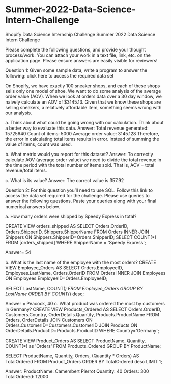 # Summer-2022-Data-Science-Intern-Challenge
Shopify Data Science Internship Challenge
Summer 2022 Data Science Intern Challenge 

Please complete the following questions, and provide your thought process/work. You can attach your work in a text file, link, etc. on the application page. Please ensure answers are easily visible for reviewers!


Question 1: Given some sample data, write a program to answer the following: click here to access the required data set

On Shopify, we have exactly 100 sneaker shops, and each of these shops sells only one model of shoe. We want to do some analysis of the average order value (AOV). When we look at orders data over a 30 day window, we naively calculate an AOV of $3145.13. Given that we know these shops are selling sneakers, a relatively affordable item, something seems wrong with our analysis. 

a.	Think about what could be going wrong with our calculation. Think about a better way to evaluate this data. 
Answer:
Total revenue generated: 15725640
Count of items: 5000
Average order value: 3145.128
Therefore, the error in calculating total items results in error. Instead of summing the value of items, count was used.

b.	What metric would you report for this dataset?
Answer:
To correctly calculate AOV (average order value) we need to divide the total revenue in the time period with the total number of items sold. That is, AOV = total revenue/total items.

c.	What is its value?
Answer:
		The correct value is 357.92


Question 2: For this question you’ll need to use SQL. Follow this link to access the data set required for the challenge. Please use queries to answer the following questions. Paste your queries along with your final numerical answers below.

a.	How many orders were shipped by Speedy Express in total?

CREATE VIEW orders_shipped AS
SELECT Orders.OrderID, Orders.ShipperID, Shippers.ShipperName
FROM Orders 
INNER JOIN Shippers
ON Shippers.ShipperID=Orders.ShipperID;
SELECT COUNT(*) FROM [orders_shipped]
WHERE ShipperName = 'Speedy Express';

Answer= 54


b.	What is the last name of the employee with the most orders?
CREATE VIEW Employee_Orders AS 
SELECT Orders.EmployeeID, Employees.LastName, Orders.OrderID
FROM Orders
INNER JOIN Employees
ON Employees.EmployeeID=Orders.EmployeeID; 

SELECT LastName, COUNT(*)
FROM Employee_Orders
GROUP BY LastName
ORDER BY COUNT(*) desc;

Answer = Peacock, 40
c.	What product was ordered the most by customers in Germany?
CREATE VIEW Products_Ordered AS
SELECT Orders.OrderID, Customers.Country, OrderDetails.Quantity, Products.ProductName
FROM Orders, OrderDetails
JOIN Customers ON Orders.CustomerID=Customers.CustomerID
JOIN Products ON OrderDetails.ProductID=Products.ProductID
WHERE Country='Germany';

CREATE VIEW Product_Orders AS
SELECT ProductName, Quantity, COUNT(*) as 'Orders'
FROM Products_Ordered
GROUP BY ProductName;

SELECT ProductName, Quantity, Orders, (Quantity * Orders) AS TotalOrdered
FROM Product_Orders
ORDER BY TotalOrdered desc
LIMIT 1;

Answer:
ProductName: Camembert Pierrot
Quantity: 40
Orders: 300
TotalOrdered: 12000
